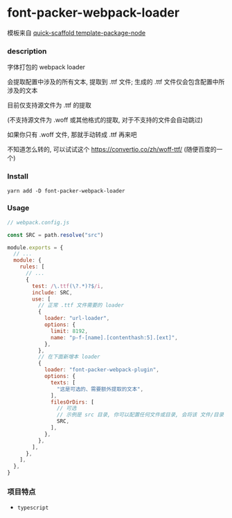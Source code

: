 # font-packer-webpack-loader
模板来自 [quick-scaffold template-package-node](https://github.com/xiaomingTang/quick-scaffold)

### description
字体打包的 webpack loader

会提取配置中涉及的所有文本, 提取到 .ttf 文件; 生成的 .ttf 文件仅会包含配置中所涉及的文本

目前仅支持源文件为 .ttf 的提取

(不支持源文件为 .woff 或其他格式的提取, 对于不支持的文件会自动跳过)

如果你只有 .woff 文件, 那就手动转成 .ttf 再来吧

不知道怎么转的, 可以试试这个 https://convertio.co/zh/woff-ttf/ (随便百度的一个)

### Install
```yarn add -D font-packer-webpack-loader```

### Usage
``` javascript
// webpack.config.js

const SRC = path.resolve("src")

module.exports = {
  // ...
  module: {
    rules: [
      // ...
      {
        test: /\.ttf(\?.*)?$/i,
        include: SRC,
        use: [
          // 正常 .ttf 文件需要的 loader
          {
            loader: "url-loader",
            options: {
              limit: 8192,
              name: "p-f-[name].[contenthash:5].[ext]",
            },
          },
          // 在下面新增本 loader
          {
            loader: "font-packer-webpack-plugin",
            options: {
              texts: [
                "这是可选的、需要额外提取的文本",
              ],
              filesOrDirs: [
                // 可选
                // 示例是 src 目录, 你可以配置任何文件或目录, 会将该 文件/目录 中的文本提取到 .ttf 文件中
                SRC,
              ],
            },
          },
        ],
      },
    ],
  },
}
```
### 项目特点
- `typescript`
